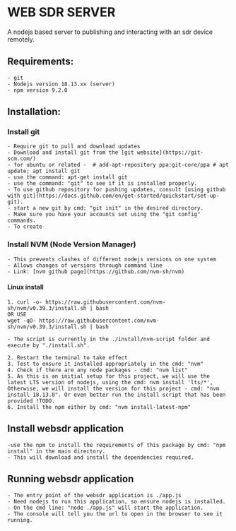 <!-- Welcome to the README for websdr application -->
# WEB SDR SERVER
    
A nodejs based server to publishing and interacting with an sdr device remotely.

## Requirements:
    - git
    - Nodejs version 18.13.xx (server)
    - npm version 9.2.0

## Installation:

### Install git
    - Require git to pull and download updates
    - Download and install git from the [git website](https://git-scm.com/)
    - for ubuntu or related -  # add-apt-repository ppa:git-core/ppa # apt update; apt install git 
    - use the command: apt-get install git
    - use the command: "git" to see if it is installed properly.
    - To use github repository for pushing updates, consult [using github with git](https://docs.github.com/en/get-started/quickstart/set-up-git).
    - start a new git by cmd: "git init" in the desired directory.
    - Make sure you have your accounts set using the "git config" commands.
    - To create 

### Install NVM (Node Version Manager)
    - This prevents clashes of different nodejs versions on one system
    - Allows changes of versions through command line
    - Link: [nvm github page](https://github.com/nvm-sh/nvm)

#### Linux install

    1. curl -o- https://raw.githubusercontent.com/nvm-sh/nvm/v0.39.3/install.sh | bash
    OR USE
    wget -qO- https://raw.githubusercontent.com/nvm-sh/nvm/v0.39.3/install.sh | bash

    - The script is currently in the ./install/nvm-script folder and execute by "./install.sh".

    2. Restart the terminal to take effect
    3. Test to ensure it installed appropriately in the cmd: "nvm"
    4. Check if there are any node packages - cmd: "nvm list"
    5. As this is an initial setup for this project, we will use the latest LTS version of nodejs, using the cmd: nvm install 'lts/*', Otherwise, we will install the version for this project - cmd: "nvm install 18.13.0". Or even better run the install script that has been provided !TODO.
    6. Install the npm either by cmd: "nvm install-latest-npm"


## Install websdr application
    -use the npm to install the requirements of this package by cmd: "npm install" in the main directory.
    - This will download and install the dependencies required.


## Running websdr application
    - The entry point of the websdr application is ./app.js
    - Need nodejs to run this application, so ensure nodejs is installed.
    - On the cmd line: "node ./app.js" will start the application.
    - The console will tell you the url to open in the browser to see it running.




    